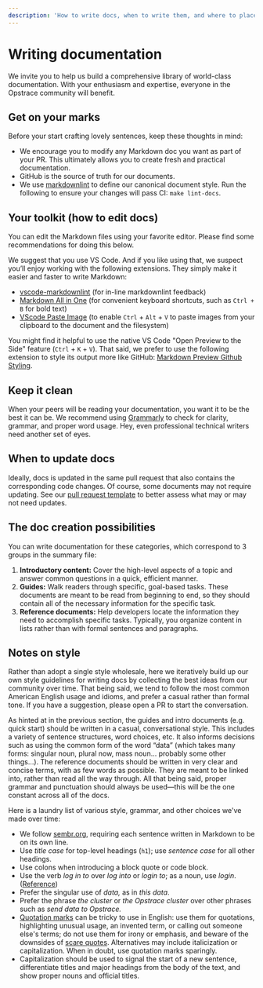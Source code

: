 ```yaml
---
description: 'How to write docs, when to write them, and where to place them.'
---
```


# Writing documentation

We invite you to help us build a comprehensive library of world-class documentation.
With your enthusiasm and expertise, everyone in the Opstrace community will benefit.

## Get on your marks

Before your start crafting lovely sentences, keep these thoughts in mind:

* We encourage you to modify any Markdown doc you want as part of your PR. This ultimately allows you to create fresh and practical documentation.
* GitHub is the source of truth for our documents.
* We use [markdownlint](https://github.com/DavidAnson/markdownlint) to define our canonical document style. Run the following to ensure your changes will pass CI: `make lint-docs`.

## Your toolkit (how to edit docs)

You can edit the Markdown files using your favorite editor.
Please find some recommendations for doing this below.

We suggest that you use VS Code.
And if you like using that, we suspect you’ll enjoy working with the following extensions.
They simply make it easier and faster to write Markdown:

* [vscode-markdownlint](https://marketplace.visualstudio.com/items?itemName=DavidAnson.vscode-markdownlint) (for in-line markdownlint feedback)
* [Markdown All in One](https://marketplace.visualstudio.com/items?itemName=yzhang.markdown-all-in-one) (for convenient keyboard shortcuts, such as `Ctrl + B` for bold text)
* [VScode Paste Image](https://marketplace.visualstudio.com/items?itemName=mushan.vscode-paste-image) (to enable `Ctrl` + `Alt` + `V` to paste images from your clipboard to the document and the filesystem)

You might find it helpful to use the native VS Code "Open Preview to the Side" feature (`Ctrl` + `K` + `V`).
That said, we prefer to use the following extension to style its output more like GitHub:
[Markdown Preview Github Styling](https://marketplace.visualstudio.com/items?itemName=bierner.markdown-preview-github-styles).

## Keep it clean

When your peers will be reading your documentation, you want it to be the best it can be.
We recommend using [Grammarly](https://www.grammarly.com) to check for clarity, grammar, and proper word usage.
Hey, even professional technical writers need another set of eyes.

## When to update docs

Ideally, docs is updated in the same pull request that also contains the corresponding code changes. Of course, some documents may not require updating. See our [pull request template](https://github.com/opstrace/opstrace/blob/main/.github/pull_request_template.md) to better assess what may or may not need updates.


## The doc creation possibilities

You can write documentation for these categories, which correspond to 3 groups in the summary file:

1. **Introductory content:** Cover the high-level aspects of a topic and answer common questions in a quick, efficient manner.
2. **Guides:** Walk readers through specific, goal-based tasks. These documents are meant to be read from beginning to end, so they should contain all of the necessary information for the specific task.
3. **Reference documents:** Help developers locate the information they need to accomplish specific tasks. Typically, you organize content in lists rather than with formal sentences and paragraphs.

## Notes on style

Rather than adopt a single style wholesale, here we iteratively build up our own style guidelines for writing docs by collecting the best ideas from our community over time.
That being said, we tend to follow the most common American English usage and idioms, and prefer a casual rather than formal tone.
If you have a suggestion, please open a PR to start the conversation.

As hinted at in the previous section, the guides and intro documents (e.g. quick start) should be written in a casual, conversational style.
This includes a variety of sentence structures, word choices, etc.
It also informs decisions such as using the common form of the word “data” (which takes many forms: singular noun, plural now, mass noun…  probably some other things…).
The reference documents should be written in very clear and concise terms, with as few words as possible.
They are meant to be linked into, rather than read all the way through.
All that being said, proper grammar and punctuation should always be used—this will be the one constant across all of the docs.

Here is a laundry list of various style, grammar, and other choices we've made over time:

* We follow [sembr.org](https://sembr.org), requiring each sentence written in Markdown to be on its own line.
* Use _title case_ for top-level headings (`h1`); use _sentence case_ for all other headings.
* Use colons when introducing a block quote or code block.
* Use the verb _log in to_ over _log into_ or _login to_; as a noun, use _login_.  ([Reference](https://grammarist.com/spelling/log-in-login))
* Prefer the singular use of _data,_ as in _this data_.
* Prefer the phrase _the cluster_ or _the Opstrace cluster_ over other phrases such as _send data to Opstrace._
* [Quotation marks](https://en.wikipedia.org/wiki/Quotation_marks_in_English#Nonstandard_usage) can be tricky to use in English: use them for quotations, highlighting unusual usage, an invented term, or calling out someone else's terms; do not use them for irony or emphasis, and beware of the downsides of [scare quotes](https://en.wikipedia.org/wiki/Scare_quotes). Alternatives may include italicization or capitalization. When in doubt, use quotation marks sparingly.
* Capitalization should be used to signal the start of a new sentence, differentiate titles and major headings from the body of the text, and show proper nouns and official titles.

